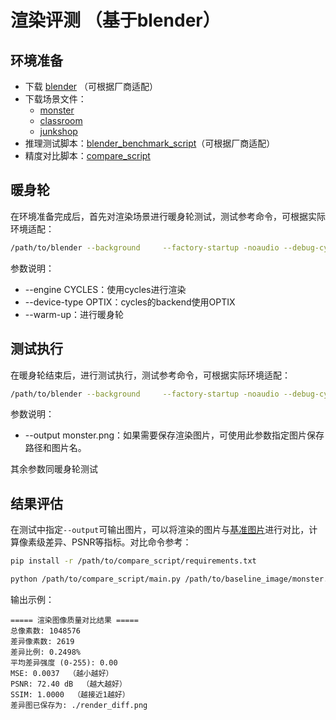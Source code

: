# 渲染评测 （基于blender）


## 环境准备

- 下载 [blender](https://www.blender.org/download) （可根据厂商适配）
- 下载场景文件：
    - [monster](https://ftp.nluug.nl/pub/graphics/blender/release/BlenderBenchmark2.0/scenes/monster.tar.bz2)
    - [classroom](https://ftp.nluug.nl/pub/graphics/blender/release/BlenderBenchmark2.0/scenes/classroom.tar.bz2)
    - [junkshop](https://ftp.nluug.nl/pub/graphics/blender/release/BlenderBenchmark2.0/scenes/junkshop.tar.bz2)
- 推理测试脚本：[blender_benchmark_script](blender_benchmark_script)（可根据厂商适配）
- 精度对比脚本：[compare_script](compare_script)


## 暖身轮

在环境准备完成后，首先对渲染场景进行暖身轮测试，测试参考命令，可根据实际环境适配：
```bash
/path/to/blender --background     --factory-startup -noaudio --debug-cycles --enable-autoexec --engine CYCLES /path/to/scene/monster/main.blend   --python /path/to/blender_benchmark_script/main.py -- --device-type OPTIX --warm-up
```

参数说明：
- --engine CYCLES：使用cycles进行渲染
- --device-type OPTIX：cycles的backend使用OPTIX
- --warm-up：进行暖身轮


## 测试执行

在暖身轮结束后，进行测试执行，测试参考命令，可根据实际环境适配：

```bash
/path/to/blender --background     --factory-startup -noaudio --debug-cycles --enable-autoexec --engine CYCLES /path/to/scene/monster/main.blend   --python /path/to/blender_benchmark_script/main.py -- --device-type OPTIX --output monster.png
```

参数说明：
- --output monster.png：如果需要保存渲染图片，可使用此参数指定图片保存路径和图片名。

其余参数同暖身轮测试

## 结果评估

在测试中指定`--output`可输出图片，可以将渲染的图片与[基准图片](compare_script/baseline_image)进行对比，计算像素级差异、PSNR等指标。对比命令参考：
```bash
pip install -r /path/to/compare_script/requirements.txt

python /path/to/compare_script/main.py /path/to/baseline_image/monster.png  /path/to/render_image/monster2.png
```

输出示例：
```
===== 渲染图像质量对比结果 =====
总像素数: 1048576
差异像素数: 2619
差异比例: 0.2498%
平均差异强度 (0-255): 0.00
MSE: 0.0037  （越小越好）
PSNR: 72.40 dB  （越大越好）
SSIM: 1.0000  （越接近1越好）
差异图已保存为: ./render_diff.png
```
